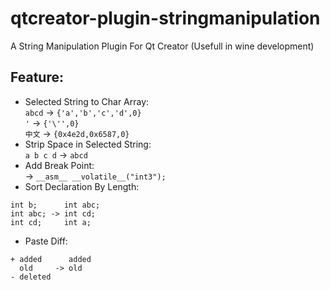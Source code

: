 # qtcreator-plugin-stringmanipulation
A String Manipulation Plugin For Qt Creator (Usefull in wine development)

## Feature:  
* Selected String to Char Array:   
`abcd` -> `{'a','b','c','d',0}`  
`'`    -> `{'\'',0}`  
`中文` -> `{0x4e2d,0x6587,0}`  
* Strip Space in Selected String:   
`a b c d` -> `abcd`  
* Add Break Point:   
  -> `__asm__ __volatile__("int3");`  
* Sort Declaration By Length:  
```
int b;      int abc;
int abc; -> int cd;
int cd;     int a;
```
* Paste Diff:  
```
+ added      added
  old     -> old
- deleted
```
